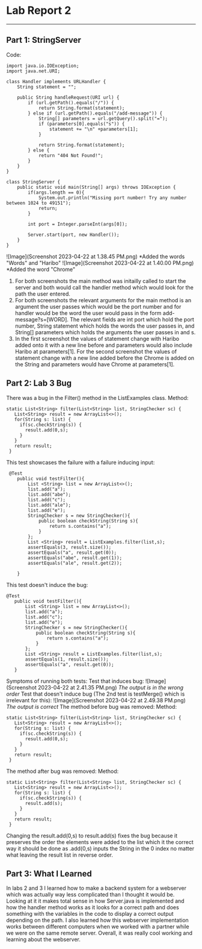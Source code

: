 # Lab Report 2
---

## Part 1: StringServer
Code:
```
import java.io.IOException;
import java.net.URI;

class Handler implements URLHandler {
    String statement = "";

    public String handleRequest(URI url) {
        if (url.getPath().equals("/")) {
            return String.format(statement);
        } else if (url.getPath().equals("/add-message")) {
            String[] parameters = url.getQuery().split("=");
            if (parameters[0].equals("s")) {
                statement += "\n" +parameters[1];
            }
            
            return String.format(statement);
        } else {
            return "404 Not Found!";
        }
    }
}

class StringServer {
    public static void main(String[] args) throws IOException {
        if(args.length == 0){
            System.out.println("Missing port number! Try any number between 1024 to 49151");
            return;
        }

        int port = Integer.parseInt(args[0]);

        Server.start(port, new Handler());
    }
}
```
![Image](Screenshot 2023-04-22 at 1.38.45 PM.png)
*Added the words "Words" and "Haribo"
![Image](Screenshot 2023-04-22 at 1.40.00 PM.png)
*Added the word "Chrome"

1. For both screenshots the main method was initailly called to start the server and both would call the handler method which would look for the path the user entered.
2. For both screenshots the relevant arguments for the main method is an argument the user passes which would be the port number and for handler would be the word the user would pass in the form add-message?s=[WORD]. The relevant fields are int port which hold the port number, String statement which holds the words the user passes in, and String[] parameters which holds the arguments the user passes in and s.
3. In the first screenshot the values of statement change with Haribo added onto it with a new line before and parameters would also include Haribo at parameters[1]. For the second screenshot the values of statement change with a new line added before the Chrome is added on the String and parameters would have Chrome at parameters[1].


## Part 2: Lab 3 Bug
There was a bug in the Filter() method in the ListExamples class.
Method:
 ```
 static List<String> filter(List<String> list, StringChecker sc) {
    List<String> result = new ArrayList<>();
    for(String s: list) {
      if(sc.checkString(s)) {
        result.add(0,s);
      }
    }
    return result;
  }
```
This test showcases the failure with a failure inducing input:
```
 @Test
    public void testFilter(){
        List <String> list = new ArrayList<>();
        list.add("a");
        list.add("abe");
        list.add("c");
        list.add("ale");
        list.add("e");
        StringChecker s = new StringChecker(){
            public boolean checkString(String s){
                return s.contains("a");
            }
        };
        List <String> result = ListExamples.filter(list,s);
        assertEquals(3, result.size());
        assertEquals("a", result.get(0));
        assertEquals("abe", result.get(1));
        assertEquals("ale", result.get(2));
        
    }
 ```
 This test doesn't induce the bug:
 ```
 @Test
    public void testFilter(){
        List <String> list = new ArrayList<>();
        list.add("a");
        list.add("c");
        list.add("e");
        StringChecker s = new StringChecker(){
            public boolean checkString(String s){
                return s.contains("a");
            }
        };
        List <String> result = ListExamples.filter(list,s);
        assertEquals(1, result.size());
        assertEquals("a", result.get(0));    
    }
 ```
 Symptoms of running both tests:
 Test that induces bug:
 ![Image](Screenshot 2023-04-22 at 2.41.35 PM.png)
 *The output is in the wrong order*
 Test that doesn't induce bug (The 2nd test is testMerge() which is irrelevant for this):
 ![Image](Screenshot 2023-04-22 at 2.49.38 PM.png)
 *The output is correct*
 The method before bug was removed:
 Method:
 ```
 static List<String> filter(List<String> list, StringChecker sc) {
    List<String> result = new ArrayList<>();
    for(String s: list) {
      if(sc.checkString(s)) {
        result.add(0,s);
      }
    }
    return result;
  }
```
The method after bug was removed:
Method:
 ```
 static List<String> filter(List<String> list, StringChecker sc) {
    List<String> result = new ArrayList<>();
    for(String s: list) {
      if(sc.checkString(s)) {
        result.add(s);
      }
    }
    return result;
  }
```
Changing the result.add(0,s) to result.add(s) fixes the bug because it preserves the order the elements were added to the list which it the correct way it should be done as .add(0,s) inputs the String in the 0 index no matter what leaving the result list in reverse order.

## Part 3: What I Learned

In labs 2 and 3 I learned how to make a backend system for a webserver which was actually way less complicated than I thought it would be. Looking at it it makes total sense in how Server.java is implemented and how the handler method works as it looks for a correct path and does something with the variables in the code to display a correct output depending on the path. I also learned how this webserver implementation works between different computers when we worked with a partner while we were on the same remote server. Overall, it was really cool working and learning about the webserver.
 
 


